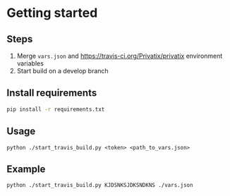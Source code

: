 # Getting started

## Steps

1. Merge `vars.json` and https://travis-ci.org/Privatix/privatix 
environment variables
1. Start build on a develop branch

## Install requirements

```bash
pip install -r requirements.txt
```

## Usage

```
python ./start_travis_build.py <token> <path_to_vars.json>
```

## Example

```bash
python ./start_travis_build.py KJDSNKSJDKSNDKNS ./vars.json
```